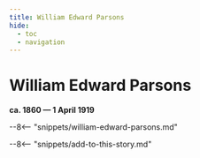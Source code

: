 ```yaml
---
title: William Edward Parsons
hide:
  - toc
  - navigation
---
```


# William Edward Parsons

**ca. 1860 — 1 April 1919**

--8<-- "snippets/william-edward-parsons.md"

--8<-- "snippets/add-to-this-story.md"